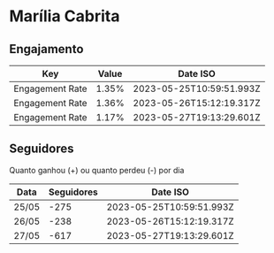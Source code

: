 # Marília Cabrita

## Engajamento

| Key             | Value | Date ISO                 |
| --------------- | ----- | ------------------------ |
| Engagement Rate | 1.35% | 2023-05-25T10:59:51.993Z |
| Engagement Rate | 1.36% | 2023-05-26T15:12:19.317Z |
| Engagement Rate | 1.17% | 2023-05-27T19:13:29.601Z |

## Seguidores

Quanto ganhou (+) ou quanto perdeu (-) por dia

| Data  | Seguidores | Date ISO                 |
| ----- | ---------- | ------------------------ |
| 25/05 | -275       | 2023-05-25T10:59:51.993Z |
| 26/05 | -238       | 2023-05-26T15:12:19.317Z |
| 27/05 | -617       | 2023-05-27T19:13:29.601Z |